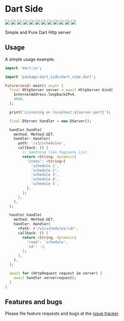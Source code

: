 # Dart Side

![](https://badgen.net/github/release/DizoftTeam/dart_side)
![](https://badgen.net/github/stars/DizoftTeam/dart_side)
![](https://badgen.net/github/forks/DizoftTeam/dart_side)
![](https://badgen.net/github/issues/DizoftTeam/dart_side)
![](https://badgen.net/github/open-issues/DizoftTeam/dart_side)
![](https://badgen.net/github/license/DizoftTeam/dart_side)
![](https://badgen.net/github/tag/DizoftTeam/dart_side)
![](https://badgen.net/pub/v/dart_side)
![](https://badgen.net/pub/likes/dart_side)
![](https://badgen.net/pub/points/dart_side)
![](https://badgen.net/pub/popularity/dart_side)
![](https://badgen.net/pub/sdk-version/dart_side)

Simple and Pure Dart Http server

## Usage

A simple usage example:

```dart
import 'dart:io';

import 'package:dart_side/dart_side.dart';

Future<void> main() async {
  final HttpServer server = await HttpServer.bind(
    InternetAddress.loopbackIPv4,
    4040,
  );

  print('Listening on localhost:${server.port}');

  final DServer handler = new DServer();

  handler.handle(
    method: Method.GET,
    handler: Handler(
      path: '/v1/schedules',
      callback: () {
        // Somthing like Paginate list
        return <String, dynamic>{
          'items': <String>[
            'schedule 1',
            'schedule 2',
            'schedule 3',
            'schedule 4',
            'schedule 5',
          ],
        };
      },
    ),
  );

  handler.handle(
    method: Method.GET,
    handler: Handler(
      rPath: r'/v1/schedules/\d+',
      callback: () {
        return <String, dynamic>{
          'read': 'schedule',
          'id': -1,
        };
      },
    ),
  );

  await for (HttpRequest request in server) {
    await handler.serve(request);
  }
}
```

## Features and bugs

Please file feature requests and bugs at the [issue tracker](https://github.com/DizoftTeam/dart_side/issues).

